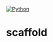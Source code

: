 [![Python](https://github.com/ymahrous/scaffold/actions/workflows/main.yml/badge.svg?branch=main)](https://github.com/ymahrous/scaffold/actions/workflows/main.yml)
# scaffold
